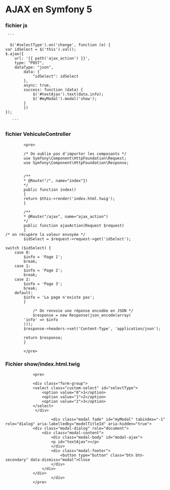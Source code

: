 # AJAX en Symfony 5


### fichier js 

     ```

      $('#selectType').on('change', function (e) {
	var idSelect = $('this').val();
	$.ajax({
		url: '{{ path('ajax_action') }}',
		type: "POST",
		dataType: "json",
			data: {
				"idSelect": idSelect
			},
			async: true,
			success: function (data) {
				$('#textAjax').text(data.info);
				$('#myModal').modal('show');
			}
	        })
	});

       ```


### fichier VehiculeController

            <pre>

            /* On oublie pas d'importer les composants */
            use Symfony\Component\HttpFoundation\Request;
            use Symfony\Component\HttpFoundation\Response;


            /**
            * @Route("/", name="index"})
            */
            public function index()
            {
            return $this->render('index.html.twig');
            }

            /**
            * @Route("/ajax", name="ajax_action")
            */
            public function ajaxAction(Request $request)
            {
	/* on récupère la valeur envoyée */
            $idSelect = $request->request->get('idSelect');

	switch ($idSelect) {
		case 0:
			$info = 'Page 1';
			break;
		case 1:
			$info = 'Page 2';
			break;
		case 2:
			$info = 'Page 3';
			break;
		default:
			$info = 'La page n'existe pas';
            }

	            /* On renvoie une réponse encodée en JSON */
	            $response = new Response(json_encode(array(
            'info' => $info
            )));
            $response->headers->set('Content-Type', 'application/json');

            return $response;
            }

            </pre>


### Fichier show/index.html.twig

                <pre>

                <div class="form-group">
	            <select class="custom-select" id="selectType">
		            <option value="0">1</option>
		            <option value="1">2</option>
		            <option value="2">3</option>
	            </select>
                 </div>

                        <div class="modal fade" id="myModal" tabindex="-1" role="dialog" aria-labelledby="modelTitleId" aria-hidden="true">
	            <div class="modal-dialog" role="document">
		            <div class="modal-content">
			            <div class="modal-body" id="modal-ajax">
			            <p id="textAjax"></p>
			            </div>
			            <div class="modal-footer">
				            <button type="button" class="btn btn-secondary" data-dismiss="modal">Close
			            </div>
		            </div>
	            </div>
                        </div>
                </pre>
